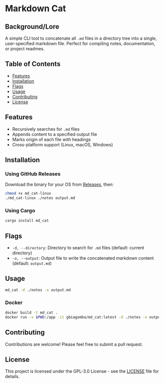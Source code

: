 # Markdown Cat

## Background/Lore
A simple CLI tool to concatenate all `.md` files in a directory tree into a single, user-specified markdown file. Perfect for compiling notes, documentation, or project readmes.

## Table of Contents
- [Features](#features)
- [Installation](#installation)
- [Flags](#flags)
- [Usage](#usage)
- [Contributing](#contributing)
- [License](#license)

## Features
- Recursively searches for `.md` files
- Appends content to a specified output file
- Marks origin of each file with headings
- Cross-platform support (Linux, macOS, Windows)

## Installation

### Using GitHub Releases
Download the binary for your OS from [Releases](https://github.com/gbiagomba/md_cat/releases), then:
```bash
chmod +x md_cat-linux
./md_cat-linux ./notes output.md
```

### Using Cargo
```bash
cargo install md_cat
```

## Flags
- `-d, --directory`: Directory to search for `.md` files (default: current directory)
- `-o, --output`: Output file to write the concatenated markdown content (default: `output.md`)

## Usage
```bash
md_cat -d ./notes -o output.md
```

### Docker
```bash
docker build -t md_cat .
docker run -v $PWD:/app -it gbiagomba/md_cat:latest -d ./notes -o output.md
```



## Contributing
Contributions are welcome! Please feel free to submit a pull request.

## License
This project is licensed under the GPL-3.0 License - see the [LICENSE](LICENSE) file for details.
